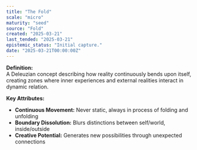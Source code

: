 ```yaml
---
title: "The Fold"
scale: "micro"
maturity: "seed"
source: "Fold"
created: "2025-03-21"
last_tended: "2025-03-21"
epistemic_status: "Initial capture."
date: "2025-03-21T00:00:00Z"
---
```

**Definition:**  
A Deleuzian concept describing how reality continuously bends upon itself, creating zones where inner experiences and external realities interact in dynamic relation.

**Key Attributes:**  
- **Continuous Movement:** Never static, always in process of folding and unfolding  
- **Boundary Dissolution:** Blurs distinctions between self/world, inside/outside  
- **Creative Potential:** Generates new possibilities through unexpected connections
